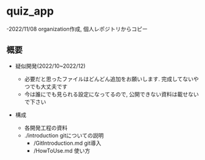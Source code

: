 # quiz_app

-2022/11/08 organization作成, 個人レポジトリからコピー

## 概要

- 疑似開発(2022/10~2022/12)
    - 必要だと思ったファイルはどんどん追加をお願いします. 完成してないやつでも大丈夫です
    - 今は誰にでも見られる設定になってるので, 公開できない資料は載せないで下さい

- 構成
    - 各開発工程の資料
    - ./introduction gitについての説明
        - /GitIntroduction.md git導入
        - /HowToUse.md 使い方
    
